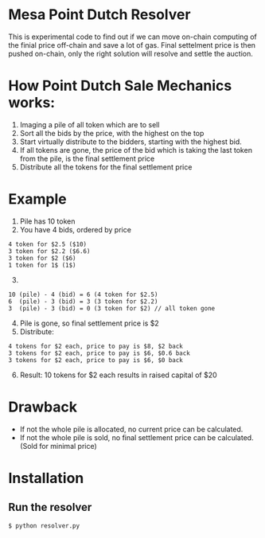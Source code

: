 # Mesa Point Dutch Resolver

This is experimental code to find out if we can move on-chain computing of the finial price off-chain and save a lot of gas. Final settelment price is then pushed 
on-chain, only the right solution will resolve and settle the auction.

# How Point Dutch Sale Mechanics works:

1. Imaging a pile of all token which are to sell
2. Sort all the bids by the price, with the highest on the top
3. Start virtually distribute to the bidders, starting with the highest bid.
4. If all tokens are gone, the price of the bid which is taking the last token from the pile, is the final settlement price
5. Distribute all the tokens for the final settlement price

# Example

1. Pile has 10 token
2. You have 4 bids, ordered by price
```
4 token for $2.5 ($10)
3 token for $2.2 ($6.6)
3 token for $2 ($6)
1 token for 1$ (1$)
```
3.
```
10 (pile) - 4 (bid) = 6 (4 token for $2.5)
6  (pile) - 3 (bid) = 3 (3 token for $2.2)
3  (pile) - 3 (bid) = 0 (3 token for $2) // all token gone
```
4. Pile is gone, so final settlement price is $2
5. Distribute:
```
4 tokens for $2 each, price to pay is $8, $2 back
3 tokens for $2 each, price to pay is $6, $0.6 back
3 tokens for $2 each, price to pay is $6, $0 back
```
6. Result: 10 tokens for $2 each results in raised capital of $20

# Drawback

* If not the whole pile is allocated, no current price can be calculated.
* If not the whole pile is sold, no final settlement price can be calculated. (Sold for minimal price)



# Installation


## Run the resolver

```
$ python resolver.py 
```

